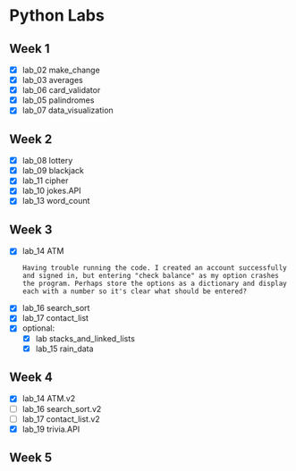 # Python Labs

## Week 1
- [x] lab_02 make_change
- [x] lab_03 averages
- [x] lab_06 card_validator
- [x] lab_05 palindromes
- [x] lab_07 data_visualization
## Week 2
- [x] lab_08 lottery
- [x] lab_09 blackjack
- [x] lab_11 cipher
- [x] lab_10 jokes.API
- [x] lab_13 word_count
## Week 3
- [x] lab_14 ATM
  ```
  Having trouble running the code. I created an account successfully and signed in, but entering "check balance" as my option crashes the program. Perhaps store the options as a dictionary and display each with a number so it's clear what should be entered?
  ```
- [x] lab_16 search_sort
- [x] lab_17 contact_list
- [x] optional:
  - [x] lab stacks_and_linked_lists
  - [x] lab_15 rain_data
## Week 4
- [x] lab_14 ATM.v2
- [ ] lab_16 search_sort.v2
- [ ] lab_17 contact_list.v2
- [x] lab_19 trivia.API
## Week 5

